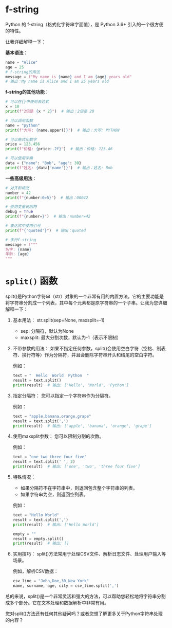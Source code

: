 # f-string

Python 的 f-string（格式化字符串字面值），是 Python 3.6+ 引入的一个很方便的特性。

让我详细解释一下：

**基本语法**：

```python
name = "Alice"
age = 25
# f-string的用法
message = f"My name is {name} and I am {age} years old"
# 输出：My name is Alice and I am 25 years old
```

**f-string的其他功能**：

```python
# 可以在{}中使用表达式
x = 10
print(f"2倍是 {x * 2}")  # 输出：2倍是 20

# 可以调用函数
name = "python"
print(f"大写: {name.upper()}")  # 输出：大写: PYTHON

# 可以格式化数字
price = 123.456
print(f"价格: {price:.2f}")  # 输出：价格: 123.46

# 可以使用字典
data = {"name": "Bob", "age": 30}
print(f"姓名: {data['name']}")  # 输出：姓名: Bob
```

**一些高级用法**：

```python
# 对齐和填充
number = 42
print(f"{number:0>5}")  # 输出：00042

# 使用变量说明符
debug = True
print(f"{number=}")  # 输出：number=42

# 表达式中使用引号
print(f"{'quoted'}")  # 输出：quoted

# 多行f-string
message = f"""
名字: {name}
年龄: {age}
"""
```



# `split()` 函数

split()是Python字符串（str）对象的一个非常有用的内置方法。它的主要功能是将字符串分割成一个列表，其中每个元素都是原字符串的一个子串。让我为您详细解释一下：

1. 基本用法：
   str.split(sep=None, maxsplit=-1)

   - sep: 分隔符，默认为None
   - maxsplit: 最大分割次数，默认为-1（表示不限制）

2. 不带参数的用法：
   如果不指定任何参数，split()会使用空白字符（空格、制表符、换行符等）作为分隔符，并且会删除字符串开头和结尾的空白字符。

   例如：
   ```python
   text = "  Hello  World  Python  "
   result = text.split()
   print(result)  # 输出: ['Hello', 'World', 'Python']
   ```

3. 指定分隔符：
   您可以指定一个字符串作为分隔符。

   例如：
   ```python
   text = "apple,banana,orange,grape"
   result = text.split(',')
   print(result)  # 输出: ['apple', 'banana', 'orange', 'grape']
   ```

4. 使用maxsplit参数：
   您可以限制分割的次数。

   例如：
   ```python
   text = "one two three four five"
   result = text.split(' ', 2)
   print(result)  # 输出: ['one', 'two', 'three four five']
   ```

5. 特殊情况：
   - 如果分隔符不在字符串中，则返回包含整个字符串的列表。
   - 如果字符串为空，则返回空列表。

   例如：
   ```python
   text = "Hello World"
   result = text.split(',')
   print(result)  # 输出: ['Hello World']
   
   empty = ""
   result = empty.split()
   print(result)  # 输出: []
   ```

6. 实用技巧：
   split()方法常用于处理CSV文件、解析日志文件、处理用户输入等场景。

   例如，解析CSV数据：
   ```python
   csv_line = "John,Doe,30,New York"
   name, surname, age, city = csv_line.split(',')
   ```

总的来说，split()是一个非常灵活和强大的方法，可以帮助您轻松地将字符串分割成多个部分。它在文本处理和数据解析中非常有用。

您对split()方法还有任何其他疑问吗？或者您想了解更多关于Python字符串处理的内容？